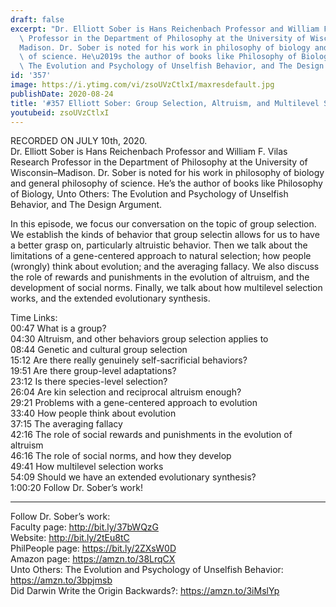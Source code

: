```yaml
---
draft: false
excerpt: "Dr. Elliott Sober is Hans Reichenbach Professor and William F. Vilas Research\
  \ Professor in the Department of Philosophy at the University of Wisconsin\u2013\
  Madison. Dr. Sober is noted for his work in philosophy of biology and general philosophy\
  \ of science. He\u2019s the author of books like Philosophy of Biology, Unto Others:\
  \ The Evolution and Psychology of Unselfish Behavior, and The Design Argument."
id: '357'
image: https://i.ytimg.com/vi/zsoUVzCtlxI/maxresdefault.jpg
publishDate: 2020-08-24
title: '#357 Elliott Sober: Group Selection, Altruism, and Multilevel Selection'
youtubeid: zsoUVzCtlxI
---
```

RECORDED ON JULY 10th, 2020.  
Dr. Elliott Sober is Hans Reichenbach Professor and William F. Vilas Research Professor in the Department of Philosophy at the University of Wisconsin–Madison. Dr. Sober is noted for his work in philosophy of biology and general philosophy of science. He’s the author of books like Philosophy of Biology, Unto Others: The Evolution and Psychology of Unselfish Behavior, and The Design Argument.

In this episode, we focus our conversation on the topic of group selection. We establish the kinds of behavior that group selectin allows for us to have a better grasp on, particularly altruistic behavior. Then we talk about the limitations of a gene-centered approach to natural selection; how people (wrongly) think about evolution; and the averaging fallacy. We also discuss the role of rewards and punishments in the evolution of altruism, and the development of social norms. Finally, we talk about how multilevel selection works, and the extended evolutionary synthesis.

Time Links:  
00:47  What is a group?  
04:30  Altruism, and other behaviors group selection applies to  
08:44  Genetic and cultural group selection  
15:12  Are there really genuinely self-sacrificial behaviors?  
19:51  Are there group-level adaptations?  
23:12  Is there species-level selection?  
26:04  Are kin selection and reciprocal altruism enough?  
29:21  Problems with a gene-centered approach to evolution  
33:40  How people think about evolution  
37:15  The averaging fallacy  
42:16  The role of social rewards and punishments in the evolution of altruism  
46:16  The role of social norms, and how they develop  
49:41  How multilevel selection works  
54:09  Should we have an extended evolutionary synthesis?  
1:00:20  Follow Dr. Sober’s work!

---

Follow Dr. Sober’s work:  
Faculty page: http://bit.ly/37bWQzG  
Website: http://bit.ly/2tEu8tC  
PhilPeople page: https://bit.ly/2ZXsW0D  
Amazon page: https://amzn.to/38LrqCX  
Unto Others: The Evolution and Psychology of Unselfish Behavior: https://amzn.to/3bpjmsb  
Did Darwin Write the Origin Backwards?: https://amzn.to/3iMslYp
